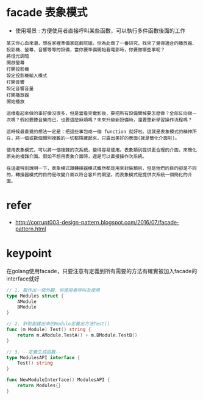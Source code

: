 # facade 表象模式
- 使用場景 : 方便使用者直接呼叫某些函數，可以執行多件函數後面的工作

```
某天你心血來潮，想在家裡準備家庭劇院組。你為此做了一番研究，找來了覺得適合的播放器、投影機、螢幕、音響等等的設備，當你要準備開始看電影時，你要做哪些事呢？
將燈光調暗
開啟螢幕
打開投影機
設定投影機輸入模式
打開音響
設定音響音量
打開播放器
開始播放

這樣看起來做的事好像沒很多，但是當看完電影後，要把所有設備關掉要怎麼做？全部反向做一次嗎？假如要聽音樂而已，也要這麼麻煩嗎？未來升級新設備時，還要重新學習操作流程嗎？

這時候最直覺的想法一定是：把這些事包成一個 function 就好啦。這就是表象模式的精神所在，將一個或數個類別複雜的一切都隱藏起來，只露出美好的表面(就是簡化介面啦)。

使用表象模式，可以將一個複雜的次系統，變得容易使用。表象類別提供更合理的介面，來簡化原先的複雜介面。假如不想用表象介面時，還是可以直接操作次系統。

在這邊特別說明一下，表象模式跟轉接器模式雖然都是用來封裝類別，但是他們的目的卻是不同的。轉接器模式的目的是改變介面以符合客戶的期望。而表象模式是提供次系統一個簡化的介面。
```

# refer
- http://corrupt003-design-pattern.blogspot.com/2016/07/facade-pattern.html

# keypoint
在golang使用facade，只要注意有定義到所有需要的方法有確實被加入facade的interface就好
```go
// 1. 製作出一個外觀，供使用者呼叫及使用
type Modules struct {
    AModule
    BModule
}

// 2. 針對創建出來的Module定義出方法Test()
func (m Module) Test() string {
    return m.AModule.TestA() + m.BModule.TestB()
}

// 3. --定義生成函數--
type ModulesAPI interface {
    Test() string
}

func NewModuleInterface() ModulesAPI {
    return Modules{}
}
```